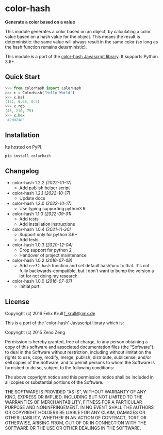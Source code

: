 # color-hash

**Generate a color based on a value**

This module generates a color based on an object, by calculating a color value
based on a hash value for the object. This means the result is deterministic:
the same value will always result in the same color (so long as the hash
function remains deterministic).

This module is a port of the [color-hash Javascript library](https://github.com/zenozeng/color-hash).
It supports Python 3.6+.

## Quick Start

```python
>>> from colorhash import ColorHash
>>> c = ColorHash('Hello World')
>>> c.hsl
(131, 0.65, 0.5)
>>> c.rgb
(45, 210, 75)
>>> c.hex
'#2dd24b'
```

## Installation

Its hosted on PyPI.

```bash
pip install colorhash
```

## Changelog

- color-hash 1.2.2 *(2022-10-17)*
  - Add publish helper script
- color-hash 1.2.1 *(2022-10-17)*
  - Update docs
- color-hash 1.2.0 *(2022-10-17)*
  - Use typing supporting python3.6
- color-hash 1.1.0 *(2022-09-01)*
  - Add tests
  - Add installation instructions
- color-hash 1.0.4 *(2021-11-30)*
  - Support only for python 3.6+
  - Add tests
- color-hash 1.0.3 *(2020-12-04)*
  - Drop support for python 2
  - Handover of project maintenance
- color-hash 1.0.2 *(2016-07-08)*
  - Add ``crc32_hash`` function and set default hashfunc to that. It's not
    fully backwards-compatible, but I don't want to bump the version a lot for
    not doing my research.
- color-hash 1.0.0 *(2016-07-07)*
  - Initial port.

## License

Copyright (c) 2016 Felix Krull <f_krull@gmx.de>

This is a port of the 'color-hash' Javascript library which is:

Copyright (c) 2015 Zeno Zeng

Permission is hereby granted, free of charge, to any person obtaining a copy of
this software and associated documentation files (the "Software"), to deal in
the Software without restriction, including without limitation the rights to
use, copy, modify, merge, publish, distribute, sublicense, and/or sell copies of
the Software, and to permit persons to whom the Software is furnished to do so,
subject to the following conditions:

The above copyright notice and this permission notice shall be included in all
copies or substantial portions of the Software.

THE SOFTWARE IS PROVIDED "AS IS", WITHOUT WARRANTY OF ANY KIND, EXPRESS OR
IMPLIED, INCLUDING BUT NOT LIMITED TO THE WARRANTIES OF MERCHANTABILITY, FITNESS
FOR A PARTICULAR PURPOSE AND NONINFRINGEMENT. IN NO EVENT SHALL THE AUTHORS OR
COPYRIGHT HOLDERS BE LIABLE FOR ANY CLAIM, DAMAGES OR OTHER LIABILITY, WHETHER
IN AN ACTION OF CONTRACT, TORT OR OTHERWISE, ARISING FROM, OUT OF OR IN
CONNECTION WITH THE SOFTWARE OR THE USE OR OTHER DEALINGS IN THE SOFTWARE.
